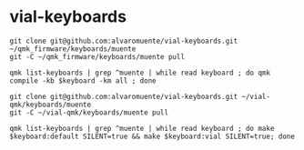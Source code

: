 # vial-keyboards  
  
`git clone git@github.com:alvaromuente/vial-keyboards.git ~/qmk_firmware/keyboards/muente`  
`git -C ~/qmk_firmware/keyboards/muente pull`  
  
`qmk list-keyboards | grep ^muente | while read keyboard ; do qmk compile -kb $keyboard -km all ; done`  
  
`git clone git@github.com:alvaromuente/vial-keyboards.git ~/vial-qmk/keyboards/muente`  
`git -C ~/vial-qmk/keyboards/muente pull`  
  
`qmk list-keyboards | grep ^muente | while read keyboard ; do make $keyboard:default SILENT=true && make $keyboard:vial SILENT=true; done`  